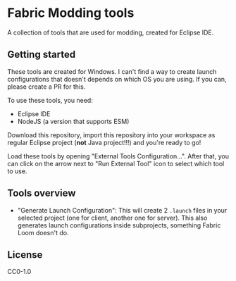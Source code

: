 # Fabric Modding tools
A collection of tools that are used for modding, created for Eclipse IDE.

## Getting started
These tools are created for Windows. I can't find a way to create launch configurations that doesn't depends on which OS you are using. If you can, please create a PR for this.

To use these tools, you need:
- Eclipse IDE
- NodeJS (a version that supports ESM)

Download this repository, import this repository into your workspace as regular Eclipse project (**not** Java project!!!) and you're ready to go!

Load these tools by opening "External Tools Configuration...". After that, you can click on the arrow next to "Run External Tool" icon to select which tool to use.

## Tools overview
- "Generate Launch Configuration": This will create 2 ``.launch`` files in your selected project (one for client, another one for server). This also generates launch configurations inside subprojects, something Fabric Loom doesn't do.

## License
CC0-1.0
